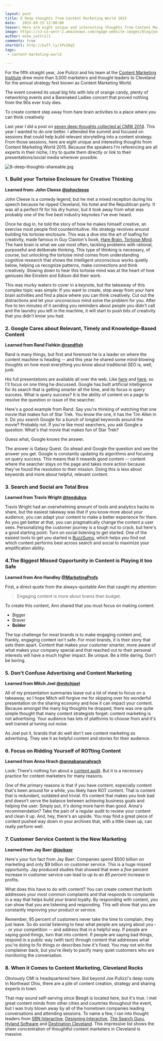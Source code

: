 ```yaml
---

layout: post
title: 8 Deep thoughts from Content Marketing World 2015
date:   2015-09-15 12:00:00
teaser: Here are eight unique and interesting thoughts from Content Marketing World 2015
image: https://s3-us-west-2.amazonaws.com/ngage-website-images/blog/post-images/cmworld-2015.jpg
author: mike_cottrill
comments: true
shortUrl: http://buff.ly/1PxZ6q5
tags:
 - content-marketing-world

---
```



For the fifth straight year, Joe Pulizzi and his team at the [Content Marketing Institute](http://contentmarketinginstitute.com/) drew more than 3,000 marketers and thought leaders to Cleveland for the annual strategy fest known as Content Marketing World.

The event covered its usual big hits with lots of orange candy, plenty of networking events and a Barenaked Ladies concert that proved nothing from the 90s ever truly dies.

<span><a class="tweet-quote">To create content step away from hare brain activities to a place where you can think creatively</a></span>

Last year I did a post on [seven deep thoughts collected at CMW 2014](/2014/09/15/thoughts-from-content-marketing-world/). This year I wanted to do one better. I attended the summit and focused on sessions that could help build relevant storytelling into a content strategy. From those sessions, here are eight unique and interesting thoughts from Content Marketing World 2015. Because the speakers I'm referencing are all experts in their niche, I try to quote them directly or link to their presentations/social media wherever possible.

![8-deep-thoughts-shareable.jpg](https://ucarecdn.com/41b130e2-9015-43d3-9bef-16ae2c13c425/)

### 1. Build your Tortoise Enclosure for Creative Thinking
**Learned from: John Cleese <a href="http://twitter.com/johncleese" target="_blank">@johncleese</a>**

John Cleese is a comedy legend, but he met a mixed reception during his speech because he ripped Cleveland, his hotel and the Republican party. It was all a perfect fit for his dry humor, but it took away from what was probably one of the five best industry keynotes I've ever heard.

Once he dug in, he told the story of how he makes himself creative, an exercise most people find counterintuitive. His strategy revolves around building his tortoise enclosure. This was a dive into the art of loafing for creativity, made famous in Guy Claxton's book, [Hare Brain, Tortoise Mind](http://www.amazon.com/Hare-Brain-Tortoise-Mind-Intelligence/dp/1857027094). The hare brain is what we use most often, tackling problems with rational, purposeful and deliberate thinking. This type of thinking is necessary, of course, but unlocking the tortoise mind comes from understanding cognitive research that shows the intelligent unconscious works quietly below, helping us recognize patterns, make connections and think creatively. Slowing down to hear this tortoise mind was at the heart of how geniuses like Einstein and Edison did their work.

This was murky waters to cover in a keynote, but the takeaway of this complex topic was simple: If you want to create, step away from your hare brain activities and find a place where you can think creatively. Cut out the distractions and let your unconscious mind solve the problem for you. After five to ten minutes of it sending you reminders about people you didn't call and the laundry you left in the machine, it will start to push bits of creativity that you didn't know you had.

### 2. Google Cares about Relevant, Timely and Knowledge-Based Content
**Learned from Rand Fishkin <a href="https://twitter.com/randfish" target="_blank">@randfish</a>**

Rand is many things, but first and foremost he is a leader on where the content machine is heading -- and this year he shared some mind-blowing thoughts on how most everything you know about traditional SEO is, well, junk.

His full presentations are available all over the web. Like [here](http://www.slideshare.net/randfish/onsite-seo-in-2015-an-elegant-weapon-for-a-more-civilized-marketer) and [here](http://bit.ly/10Xcontent), so I'll focus on one thing he discussed. Google has built artificial intelligence for its search that is getting smarter all the time, and its focus is query success. What is query success? It is the ability of content on a page to resolve the question or issue of the searcher.

Here's a good example from Rand. Say you're thinking of watching that one movie that makes fun of Star Trek. You know the one, it has the Tim Allen in it. Do you search Google for a bunch of longtail keywords around the movie? Probably not. If you're like most searchers, you ask Google a question: What's that movie that makes fun of Star Trek?

Guess what, Google knows the answer.

The answer is Galaxy Quest. Go ahead and Google the question and see the answer you get. Google is constantly updating its algorithms and focusing on query success. This means that it rewards good content -- content where the searcher stays on the page and takes more action because they've found the resolution to their mission. Doing this is less about keywords and more about helpful, relevant content.

### 3. Search and Social are Total Bros
**Learned from Travis Wright <a href="http://twitter.com/teedubya" target="_blank">@teedubya</a>**

Travis Wright had an overwhelming amount of tools and analytics hacks to share, but the easiest takeway was that if you know more about your audience, you can adapt your content to make a better experience for them. As you get better at that, you can pragmatically change the content a user sees. Personalizing the customer journey is a tough nut to crack, but here's a good starting point: Turn on social listening to get started. One of the easiest tools to get you  started is [BuzzSumo](http://buzzsumo.com/), which helps you find out which content performs best across search and social to maximize your amplification ability.

### 4.<a class="tweet-quote">The Biggest Missed Opportunity in Content is Playing it too Safe</a>
**Learned from Ann Handley <a href="http://twitter.com/MarketingProfs" target="_blank">@MarketingProfs</a>**

First, a direct quote from the always-quotable Ann that caught my attention:

> Engaging content is more about brains than budget.

To create this content, Ann shared that you must focus on making content:

* Bigger
* Braver
* **Bolder**

The top challenge for most brands is to make engaging content and, frankly, engaging content isn't safe. For most brands, it is their story that sets them apart. Content that makes your customer smarter, more aware of what makes your company special and that reached out to their personal interests will have a much higher impact. Be unique. Be a little daring. Don't be boring.

### 5. Don't Confuse Advertising and Content Marketing
**Learned from Mitch Joel <a href="http://twitter.com/mitchjoel" target="_blank">@mitchjoel</a>**

All of my presentation summaries leave out a lot of meat to focus on a takeaway, so I hope Mitch will forgive me for skipping over his wonderful presentation on the sharing economy and how it can impact your content. Because amongst the many big thoughts he dropped, there was one quite simple thought that many content strategists forget: content marketing is not advertising. Your audience has lots of platforms to choose from and it's well trained at tuning out noise.

As Joel put it, brands that do well don't see content marketing as advertising. They see it as helpful content and stories for their audience.

### 6. Focus on Ridding Yourself of ROTting Content
**Learned from Anna Hrach <a href="http://twitter.com/annabananahrach" target="_blank">@annabananahrach</a>**

Look: There's nothing fun about a [content audit](/2015/03/12/how-to-audit-content/). But it is a necessary practice for content marketers for many reasons.

One of the primary reasons is that if you have content, especially content that's been around for a while, you likely have ROT content. That is content that is redundant, outdated and trivial. It’s content that makes you look bad and doesn’t serve the balance between achieving business goals and helping the user. Simply put, it's doing more harm than good. Anna's recommendation? Take the pain of a regular audit to review your content and clean it up. And, hey, there's an upside. You may find a great piece of content pushed way down in your archives that, with a little clean up, can really perform well.

### 7. Customer Service Content is the New Marketing
**Learned from Jay Baer <a href="http://twitter.com/jaybaer" target="_blank">@jaybaer</a>**

Here's your fun fact from Jay Baer: Companies spend $500 billion on marketing and only $9 billion on customer service. This is a huge missed opportunity. Jay produced studies that showed that even a *five* percent increase in customer service can lead to up to an *85 percent* increase in profits.

What does this have to do with content? You can create content that both addresses your most common complaints and that responds to complaints in a way that helps build your brand loyalty. By responding with content, you can show that you are listening and responding. This will show that you are constantly improving your product or service.

Remember, 95 percent of customers never take the time to complain, they just leave. So do social listening to hear what people are saying about you -- or your competition -- and address that in a helpful way. If people are saying good things, turn that into content. If people are saying bad things, respond in a public way (with tact) through content that addresses what you're doing to fix things or describes how it's fixed. You may not win the complainer back, but you're likely to pacify many quiet customers who are monitoring the conversation.

### 8. When it Comes to Content Marketing, Cleveland Rocks
Obviously CMI is headquartered here. But beyond Joe Pulizzi's deep roots in Northeast Ohio, there are a pile of content creation, strategy and sharing experts in town.

That may sound self-serving since Beegit is located here, but it's true. I met great content minds from other cities and countries throughout the event, but I was truly blown away by all of the hometown companies leading conversations and attending sessions. To name a few, I ran into thought leaders from <a href="http://sbninteractive.com/" target="_blank">SBN Interactive</a>, <a href="http://d-i.co/" target="_blank">Designing Interactive</a>, <a href="http://www.thesearchguru.com/" target="_blank">The Search Guru</a>, <a href="https://www.onbase.com/" target="_blank">Hyland Software</a> and <a href="http://www.thisiscleveland.com/" target="_blank">Destination Cleveland</a>. This impressive list shows the sheer concentration of thoughtful content marketers in Cleveland is massive.
